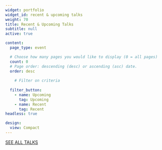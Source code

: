 ```yaml
---
widget: portfolio
widget_id: recent & upcoming talks
weight: 70
title: Recent & Upcoming Talks
subtitle: null
active: true

content:
  page_type: event

  # Choose how many pages you would like to display (0 = all pages)
  count: 0
  # Page order: descending (desc) or ascending (asc) date.
  order: desc
  
    # Filter on criteria
  
  filter_button:
    - name: Upcoming
      tag: Upcoming
    - name: Recent
      tag: Recent
headless: true

design:
  view: Compact
---
```



[SEE ALL TALKS](./event/)

